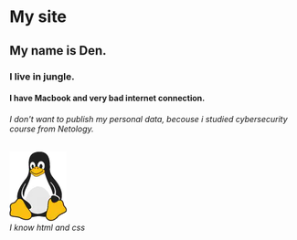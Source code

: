 # My site  
## My name is Den.  
### I live in jungle.  
#### I have Macbook and very bad internet connection.  
###### I don't want to publish my personal data, becouse i studied cybersecurity course from Netology.
![instead of my photo](tux.png.webp)  
*I know html and css*